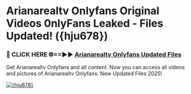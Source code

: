 # Arianarealtv Onlyfans Original Videos 0nlyFans Leaked - Files Updated! ({hju678})

<h3>🔴 CLICK HERE 🌐==►► <a href="https://tinyurl.com/ms9xzufz" rel="nofollow">Arianarealtv Onlyfans Updated Files</a></h3>

Get Arianarealtv Onlyfans and all content. Now you can access all videos and pictures of Arianarealtv Onlyfans. New Updated Files 2025!

[![{hju678}](https://i.imgur.com/PQ7UWWw.gif)](https://tinyurl.com/ms9xzufz)